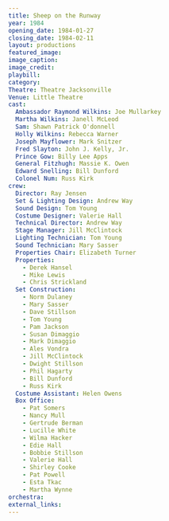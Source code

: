 ```yaml
---
title: Sheep on the Runway
year: 1984
opening_date: 1984-01-27
closing_date: 1984-02-11
layout: productions
featured_image: 
image_caption:
image_credit:
playbill: 
category: 
Theatre: Theatre Jacksonville
Venue: Little Theatre
cast:
  Ambassador Raymond Wilkins: Joe Mullarkey
  Martha Wilkins: Janell McLeod
  Sam: Shawn Patrick O'donnell
  Holly Wilkins: Rebecca Warner
  Joseph Mayflower: Mark Snitzer
  Fred Slayton: John J. Kelly, Jr.
  Prince Gow: Billy Lee Apps
  General Fitzhugh: Massie K. Owen
  Edward Snelling: Bill Dunford
  Colonel Num: Russ Kirk
crew: 
  Director: Ray Jensen
  Set & Lighting Design: Andrew Way
  Sound Design: Tom Young
  Costume Designer: Valerie Hall
  Technical Director: Andrew Way
  Stage Manager: Jill McClintock
  Lighting Technician: Tom Young
  Sound Technician: Mary Sasser
  Properties Chair: Elizabeth Turner
  Properties:
    - Derek Hansel
    - Mike Lewis
    - Chris Strickland
  Set Construction:
    - Norm Dulaney
    - Mary Sasser
    - Dave Stillson
    - Tom Young
    - Pam Jackson
    - Susan Dimaggio
    - Mark Dimaggio
    - Ales Vondra
    - Jill McClintock
    - Dwight Stillson
    - Phil Hagarty
    - Bill Dunford
    - Russ Kirk
  Costume Assistant: Helen Owens
  Box Office:
    - Pat Somers
    - Nancy Mull
    - Gertrude Berman
    - Lucille White
    - Wilma Hacker
    - Edie Hall
    - Bobbie Stillson
    - Valerie Hall
    - Shirley Cooke
    - Pat Powell
    - Esta Tkac
    - Martha Wynne
orchestra:
external_links:
---
```


